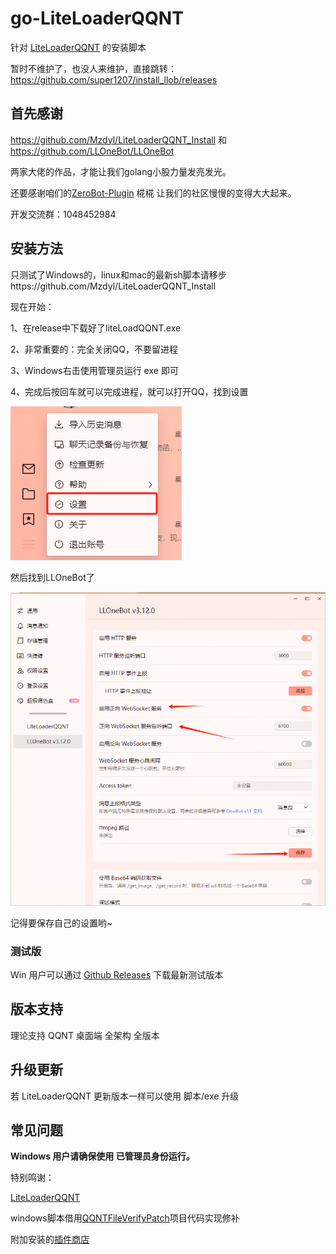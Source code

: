 # go-LiteLoaderQQNT
针对 [LiteLoaderQQNT](https://liteloaderqqnt.github.io) 的安装脚本

暂时不维护了，也没人来维护，直接跳转：https://github.com/super1207/install_llob/releases

## 首先感谢

https://github.com/Mzdyl/LiteLoaderQQNT_Install
和
https://github.com/LLOneBot/LLOneBot

两家大佬的作品，才能让我们golang小股力量发亮发光。

还要感谢咱们的[ZeroBot-Plugin](https://github.com/FloatTech/ZeroBot-Plugin) 椛椛 让我们的社区慢慢的变得大大起来。

开发交流群：1048452984


## 安装方法
只测试了Windows的，linux和mac的最新sh脚本请移步https://github.com/Mzdyl/LiteLoaderQQNT_Install

现在开始：

1、在release中下载好了liteLoadQQNT.exe 

2、非常重要的：完全关闭QQ，不要留进程

3、Windows右击使用管理员运行 exe  即可

4、完成后按回车就可以完成进程，就可以打开QQ，找到设置

![20240308153117.png](20240308153117.png)

然后找到LLOneBot了

![20240308153204.png](20240308153204.png)

记得要保存自己的设置哟~

### 测试版

Win 用户可以通过 [Github Releases](https://github.com/anyanfei/go-liteLoadQQNT/releases) 下载最新测试版本

## 版本支持

理论支持 QQNT 桌面端 全架构 全版本

## 升级更新

若 LiteLoaderQQNT 更新版本一样可以使用 脚本/exe 升级

## 常见问题

**Windows 用户请确保使用 已管理员身份运行。**


特别鸣谢：

[LiteLoaderQQNT](https://github.com/LiteLoaderQQNT/LiteLoaderQQNT)

windows脚本借用[QQNTFileVerifyPatch](https://github.com/LiteLoaderQQNT/QQNTFileVerifyPatch)项目代码实现修补

附加安装的[插件商店](https://github.com/Night-stars-1/LiteLoaderQQNT-Plugin-Plugin-Store/releases)
